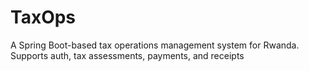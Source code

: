 # TaxOps
A Spring Boot-based tax operations management system for Rwanda. Supports auth, tax assessments, payments, and receipts

